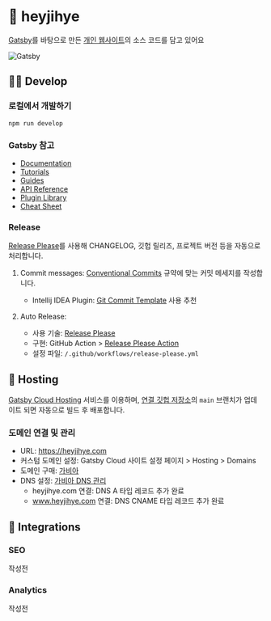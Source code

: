 # 👋 heyjihye

[Gatsby](https://www.gatsbyjs.com)를 바탕으로 만든 [개인 웹사이트](https://heyjihye.com)의 소스 코드를 담고 있어요

![Gatsby](https://img.shields.io/badge/Gatsby-%23663399.svg?style=for-the-badge&logo=gatsby&logoColor=white)

## 👩‍💻 Develop

### 로컬에서 개발하기

```shell
npm run develop
```

### Gatsby 참고

- [Documentation](https://www.gatsbyjs.com/docs/?utm_source=starter&utm_medium=readme&utm_campaign=minimal-starter-ts)
- [Tutorials](https://www.gatsbyjs.com/tutorial/?utm_source=starter&utm_medium=readme&utm_campaign=minimal-starter-ts)
- [Guides](https://www.gatsbyjs.com/tutorial/?utm_source=starter&utm_medium=readme&utm_campaign=minimal-starter-ts)
- [API Reference](https://www.gatsbyjs.com/docs/api-reference/?utm_source=starter&utm_medium=readme&utm_campaign=minimal-starter-ts)
- [Plugin Library](https://www.gatsbyjs.com/plugins?utm_source=starter&utm_medium=readme&utm_campaign=minimal-starter-ts)
- [Cheat Sheet](https://www.gatsbyjs.com/docs/cheat-sheet/?utm_source=starter&utm_medium=readme&utm_campaign=minimal-starter-ts)

### Release

[Release Please](https://github.com/googleapis/release-please)를 사용해 CHANGELOG, 깃헙 릴리즈, 프로젝트 버전 등을 자동으로 처리합니다.

1. Commit messages: [Conventional Commits](https://www.conventionalcommits.org/) 규약에 맞는 커밋 메세지를 작성합니다.
    * Intellij IDEA Plugin: [Git Commit Template](https://plugins.jetbrains.com/plugin/9861-git-commit-template) 사용 추천

2. Auto Release:
    * 사용 기술: [Release Please](https://github.com/googleapis/release-please)
    * 구현: GitHub Action > [Release Please Action](https://github.com/google-github-actions/release-please-action)
    * 설정 파일: `/.github/workflows/release-please.yml`

## 🚀 Hosting

[Gatsby Cloud Hosting](https://www.gatsbyjs.com/dashboard) 서비스를
이용하며, [연결 깃헙 저장소](https://github.com/designmeme/personal-website)의 `main` 브랜치가 업데이트 되면 자동으로 빌드 후 배포합니다.

### 도메인 연결 및 관리

* URL: https://heyjihye.com
* 커스텀 도메인 설정: Gatsby Cloud 사이트 설정 페이지 > Hosting > Domains
* 도메인 구매: [가비아](https://www.gabia.com/)
* DNS 설정: [가비아 DNS 관리](https://dns.gabia.com/)
    * heyjihye.com 연결: DNS A 타입 레코드 추가 완료
    * www.heyjihye.com 연결: DNS CNAME 타입 레코드 추가 완료

## 🚀 Integrations

### SEO

작성전

### Analytics

작성전
